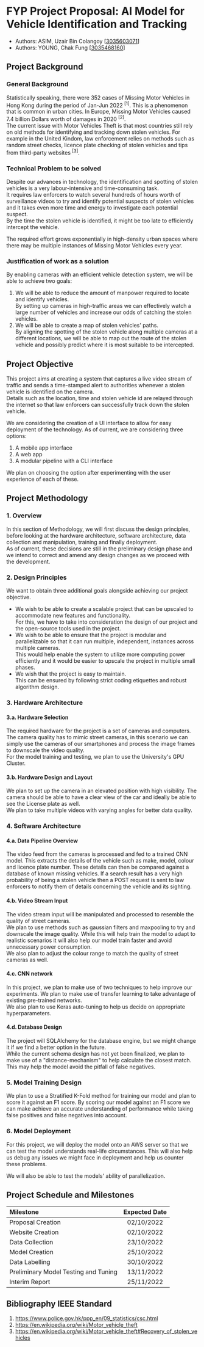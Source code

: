 # FYP Project Proposal: AI Model for Vehicle Identification and Tracking 
* Authors: ASIM, Uzair Bin Colangoy \[[3035603071](mailto:u3560307@connect.hku.hk)\]
* Authors: YOUNG, Chak Fung \[[3035468160](mailto:u3546816@connect.hku.hk)\]

## Project Background

### General Background
Statistically speaking, there were 352 cases of Missing Motor Vehicles in Hong Kong during the period of Jan-Jun 2022 <sup>\[1\]</sup>. This is a phenomenon that is common in urban cities. In Europe, Missing Motor Vehicles caused 7.4 billion Dollars worth of damages in 2020 <sup>\[2\]</sup>.  
The current issue with Motor Vehicles Theft is that most countries still rely on old methods for identifying and tracking down stolen vehicles. For example in the United Kindom, law enforcement relies on methods such as random street checks, licence plate checking of stolen vehicles and tips from third-party websites <sup>\[3\]</sup>.

### Technical Problem to be solved
Despite our advances in technology, the identification and spotting of stolen vehicles is a very labour-intensive and time-consuming task.  
It requires law enforcers to watch several hundreds of hours worth of surveillance videos to try and identify potential suspects of stolen vehicles and it takes even more time and energy to investigate each potential suspect.  
By the time the stolen vehicle is identified, it might be too late to efficiently intercept the vehicle.

The required effort grows exponentially in high-density urban spaces where there may be multiple instances of Missing Motor Vehicles every year.

### Justification of work as a solution
By enabling cameras with an efficient vehicle detection system, we will be able to achieve two goals:
1. We will be able to reduce the amount of manpower required to locate and identify vehicles.  
By setting up cameras in high-traffic areas we can effectively watch a large number of vehicles and increase our odds of catching the stolen vehicles.
2. We will be able to create a map of stolen vehicles' paths.  
By aligning the spotting of the stolen vehicle along multiple cameras at a different locations, we will be able to map out the route of the stolen vehicle and possibly predict where it is most suitable to be intercepted.

## Project Objective
This project aims at creating a system that captures a live video stream of traffic and sends a time-stamped alert to authorities whenever a stolen vehicle is identified on the camera.  
Details such as the location, time and stolen vehicle id are relayed through the internet so that law enforcers can successfully track down the stolen vehicle.  

We are considering the creation of a UI interface to allow for easy deployment of the technology. As of current, we are considering three options:  
1. A mobile app interface
2. A web app
3. A modular pipeline with a CLI interface

We plan on choosing the option after experimenting with the user experience of each of these.

## Project Methodology

### 1. Overview
In this section of Methodology, we will first discuss the design principles, before looking at the hardware architecture, software architecture, data collection and manipulation, training and finally deployment.  
As of current, these decisions are still in the preliminary design phase and we intend to correct and amend any design changes as we proceed with the development.

### 2. Design Principles
We want to obtain three additional goals alongside achieving our project objective. 
* We wish to be able to create a scalable project that can be upscaled to accommodate new features and functionality.  
For this, we have to take into consideration the design of our project and the open-source tools used in the project.
* We wish to be able to ensure that the project is modular and parallelizable so that it can run multiple, independent, instances across multiple cameras.   
This would help enable the system to utilize more computing power efficiently and it would be easier to upscale the project in multiple small phases.
* We wish that the project is easy to maintain.  
This can be ensured by following strict coding etiquettes and robust algorithm design.

### 3. Hardware Architecture
#### 3.a. Hardware Selection
The required hardware for the project is a set of cameras and computers.  
The camera quality has to mimic street cameras, in this scenario we can simply use the cameras of our smartphones and process the image frames to downscale the video quality.  
For the model training and testing, we plan to use the University's GPU Cluster.

#### 3.b. Hardware Design and Layout
We plan to set up the camera in an elevated position with high visibility. The camera should be able to have a clear view of the car and ideally be able to see the License plate as well.  
We plan to take multiple videos with varying angles for better data quality.

### 4. Software Architecture
#### 4.a. Data Pipeline Overview
The video feed from the cameras is processed and fed to a trained CNN model. This extracts the details of the vehicle such as make, model, colour and licence plate number. These details can then be compared against a database of known missing vehicles. If a search result has a very high probability of being a stolen vehicle then a POST request is sent to law enforcers to notify them of details concerning the vehicle and its sighting.

#### 4.b. Video Stream Input
The video stream input will be manipulated and processed to resemble the quality of street cameras.  
We plan to use methods such as gaussian filters and maxpooling to try and downscale the image quality. While this will help train the model to adapt to realistic scenarios it will also help our model train faster and avoid unnecessary power consumption.  
We also plan to adjust the colour range to match the quality of street cameras as well.

#### 4.c. CNN network
In this project, we plan to make use of two techniques to help improve our experiments. We plan to make use of transfer learning to take advantage of existing pre-trained networks.  
We also plan to use Keras auto-tuning to help us decide on appropriate hyperparameters.

#### 4.d. Database Design
The project will SQLAlchemy for the database engine, but we might change it if we find a better option in the future.  
While the current schema design has not yet been finalized, we plan to make use of a "distance-mechanism" to help calculate the closest match. This may help the model avoid the pitfall of false negatives.

### 5. Model Training Design
We plan to use a Stratified K-Fold method for training our model and plan to score it against an F1 score. By scoring our model against an F1 score we can make achieve an accurate understanding of performance while taking false positives and false negatives into account.

### 6. Model Deployment
For this project, we will deploy the model onto an AWS server so that we can test the model understands real-life circumstances. This will also help us debug any issues we might face in deployment and help us counter these problems.

We will also be able to test the models' ability of parallelization.

## Project Schedule and Milestones
Milestone | Expected Date
:---|:---:
Proposal Creation | 02/10/2022
Website Creation | 02/10/2022
Data Collection | 23/10/2022
Model Creation | 25/10/2022
Data Labelling | 30/10/2022
Preliminary Model Testing and Tuning | 13/11/2022
Interim Report | 25/11/2022


## Bibliography IEEE Standard
1. https://www.police.gov.hk/ppp_en/09_statistics/csc.html
2. https://en.wikipedia.org/wiki/Motor_vehicle_theft
3. https://en.wikipedia.org/wiki/Motor_vehicle_theft#Recovery_of_stolen_vehicles